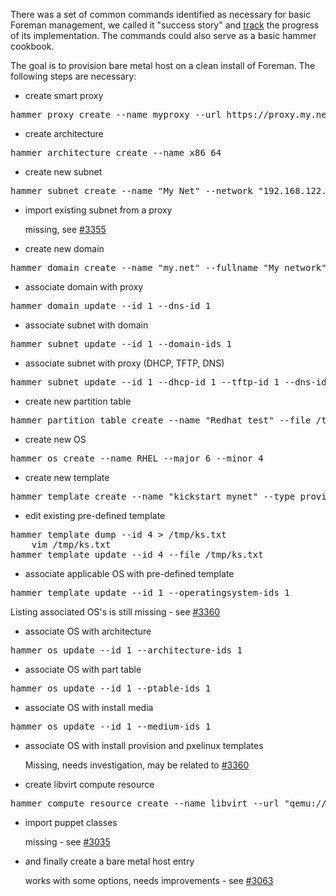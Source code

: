 
There was a set of common commands identified as necessary for basic Foreman management, we called it "success story" and [track](http://projects.theforeman.org/issues/3297) the progress of its implementation. The commands could also serve as a basic hammer cookbook.

The goal is to provision bare metal host on a clean install of Foreman. The following steps are necessary:

* create smart proxy
<pre>
hammer proxy create --name myproxy --url https://proxy.my.net:8443
</pre>
* create architecture
<pre>
hammer architecture create --name x86_64
</pre>
* create new subnet
<pre>
hammer subnet create --name "My Net" --network "192.168.122.0" --mask "255.255.255.0" --gateway "192.168.122.1" --dns-primary "192.168.122.1"
</pre>
* import existing subnet from a proxy

    missing, see [#3355](http://projects.theforeman.org/issues/3355)
* create new domain
<pre>
hammer domain create --name "my.net" --fullname "My network"
</pre>
* associate domain with proxy
<pre>
hammer domain update --id 1 --dns-id 1
</pre>
* associate subnet with domain
<pre>
hammer subnet update --id 1 --domain-ids 1
</pre>
* associate subnet with proxy (DHCP, TFTP, DNS)
<pre>
hammer subnet update --id 1 --dhcp-id 1 --tftp-id 1 --dns-id 1
</pre>
* create new partition table
<pre>
hammer partition_table create --name "Redhat test" --file /tmp/rh_test.txt
</pre>
* create new OS
<pre>
hammer os create --name RHEL --major 6 --minor 4
</pre>
* create new template
<pre>
hammer template create --name "kickstart mynet" --type provision --file /tmp/ks.txt
</pre>
* edit existing pre-defined template
<pre>
hammer template dump --id 4 > /tmp/ks.txt
    vim /tmp/ks.txt
hammer template update --id 4 --file /tmp/ks.txt
</pre>
* associate applicable OS with pre-defined template
<pre>
hammer template update --id 1 --operatingsystem-ids 1
</pre>

   Listing associated OS's is still missing - see [#3360](http://projects.theforeman.org/issues/3360)
   
* associate OS with architecture
<pre>
hammer os update --id 1 --architecture-ids 1
</pre>
* associate OS with part table
<pre>
hammer os update --id 1 --ptable-ids 1
</pre>
* associate OS with install media
<pre>
hammer os update --id 1 --medium-ids 1
</pre>
* associate OS with install provision and pxelinux templates

    Missing, needs investigation, may be related to [#3360](http://projects.theforeman.org/issues/3360) 
* create libvirt compute resource
<pre>
hammer compute_resource create --name libvirt --url "qemu:///system" --provider Libvirt
</pre>
* import puppet classes

    missing - see [#3035](http://projects.theforeman.org/issues/3035)
* and finally create a bare metal host entry

    works with some options, needs improvements - see [#3063](http://projects.theforeman.org/issues/3063)

